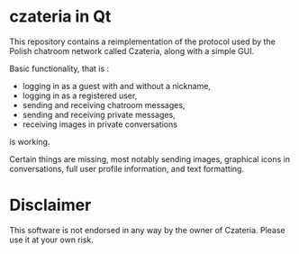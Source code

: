 # czateria in Qt

This repository contains a reimplementation of the protocol used by the Polish
chatroom network called Czateria, along with a simple GUI.

Basic functionality, that is :

 * logging in as a guest with and without a nickname,
 * logging in as a registered user,
 * sending and receiving chatroom messages,
 * sending and receiving private messages,
 * receiving images in private conversations

is working.

Certain things are missing, most notably sending images, graphical icons in
conversations, full user profile information, and text formatting.

# Disclaimer
This software is not endorsed in any way by the owner of Czateria. Please use it
at your own risk.
